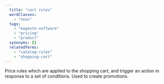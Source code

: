 ```yaml
---
  title: "cart rules"
  wordClasses:
    - "noun"
  tags:
    - "magento-software"
    - "pricing"
    - "product"
  synonyms: []
  relatedTerms:
    - "catalog-rules"
    - "shopping-cart"
---
```

Price rules which are applied to the shopping cart, and trigger an action in response to a set of conditions. Used to create promotions.
